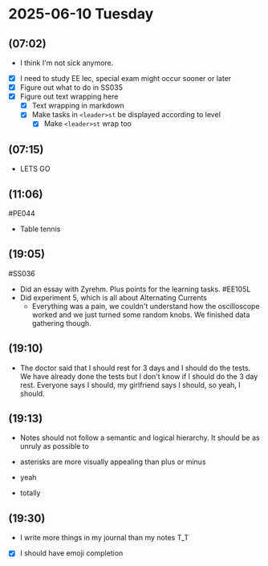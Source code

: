 
# 2025-06-10 Tuesday
## (07:02)
- I think I'm not sick anymore.
- [x] I need to study EE lec, special exam might occur sooner or later
- [x] Figure out what to do in SS035
- [x] Figure out text wrapping here
    - [x] Text wrapping in markdown
    - [x] Make tasks in `<leader>st` be displayed according to level
        - [x] Make `<leader>st` wrap too

## (07:15)
- LETS GO

## (11:06)
#PE044
- Table tennis

## (19:05)
#SS036
- Did an essay with Zyrehm. Plus points for the learning
  tasks.
#EE105L
- Did experiment 5, which is all about Alternating Currents
    - Everything was a pain, we couldn't understand how
      the oscilloscope worked and we just turned some random
      knobs. We finished data gathering though.

## (19:10)
- The doctor said that I should rest for 3 days and I should
  do the tests. We have already done the tests but I don't know
  if I should do the 3 day rest. Everyone says I should, my
  girlfriend says I should, so yeah, I should.

## (19:13)
- Notes should not follow a semantic and logical hierarchy. It
  should be as unruly as possible to 
* asterisks are more visually appealing than plus or minus
- yeah
+ totally

## (19:30)
* I write more things in my journal than my notes T_T
* [x] I should have emoji completion
